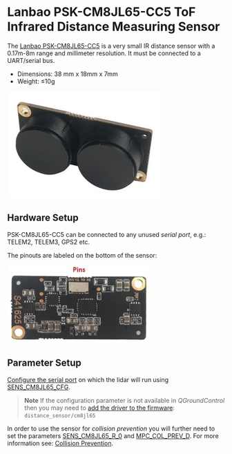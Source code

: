 # Lanbao PSK-CM8JL65-CC5 ToF Infrared Distance Measuring Sensor

The [Lanbao PSK-CM8JL65-CC5](https://www.seeedstudio.com/PSK-CM8JL65-CC5-ToF-Infrared-Distance-Measuring-Sensor-p-4028.html) is a very small IR distance sensor with a 0.17m-8m range and millimeter resolution. It must be connected to a UART/serial bus.

- Dimensions: 38 mm x 18mm x 7mm
- Weight: ≤10g

![PSK-CM8JL65-CC5 ToF IR Distance Sensor - Hero image](../../assets/hardware/sensors/cm8jl65/psk_cm8jl65_hero.jpg)

## Hardware Setup

PSK-CM8JL65-CC5 can be connected to any unused *serial port*, e.g.: TELEM2, TELEM3, GPS2 etc.

The pinouts are labeled on the bottom of the sensor:

![PSK-CM8JL65-CC5 ToF IR Distance Sensor - Pinout connections](../../assets/hardware/sensors/cm8jl65/psk-cm8jl65-cc5-02.jpg)

## Parameter Setup

[Configure the serial port](../peripherals/serial_configuration.md) on which the lidar will run using [SENS_CM8JL65_CFG](../advanced_config/parameter_reference.md#SENS_CM8JL65_CFG).

> **Note** If the configuration parameter is not available in *QGroundControl* then you may need to [add the driver to the firmware](../peripherals/serial_configuration.md#parameter_not_in_firmware): ```distance_sensor/cm8jl65```

In order to use the sensor for *collision prevention* you will further need to set the parameters [SENS_CM8JL65_R_0](../advanced_config/parameter_reference.md#SENS_CM8JL65_R_0) and [MPC_COL_PREV_D](../advanced_config/parameter_reference.md#MPC_COL_PREV_D). For more information see: [Collision Prevention](../computer_vision/collision_prevention.md#rangefinder).